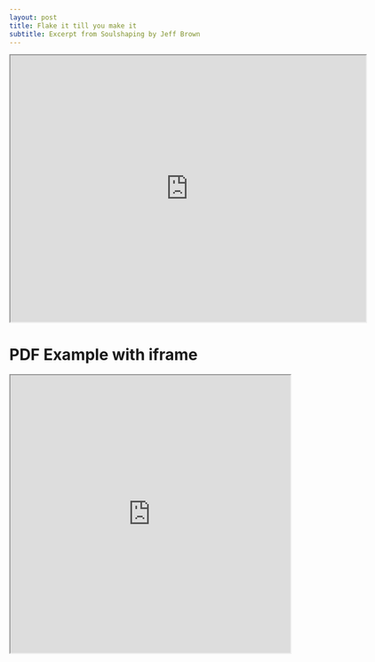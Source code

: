 ```yaml
---
layout: post
title: Flake it till you make it
subtitle: Excerpt from Soulshaping by Jeff Brown
---
```


<iframe src="https://drive.google.com/file/d/1r_judp8ATHuLVNw4kXGu_hqrW0uJIHNG/preview" width="640" height="480" allow="autoplay"></iframe>

<html>
  <head>
    <title>Title of the document</title>
  </head>
  <body>
    <h1>PDF Example with iframe</h1>
    <iframe src="https://drive.google.com/file/d/1M3xdLBnFBdBh725aAKVpyvZjSl0D0hK7/view?usp=share_link" width="100%" height="500px">
    </iframe>
  </body>
</html>

<div id="adobe-dc-view" style="width: 800px;"></div>
<script src="https://documentservices.adobe.com/view-sdk/viewer.js"></script>
<script type="text/javascript">
	document.addEventListener("adobe_dc_view_sdk.ready", function(){ 
		var adobeDCView = new AdobeDC.View({clientId: "<YOUR_CLIENT_ID>", divId: "adobe-dc-view"});
		adobeDCView.previewFile({
			content:{location: {url: "https://github.com/amandatallman/work-samples/blob/d4ce4e1fcaedd67c3a4540e4640b7b9fb2204e6e/degrees/College%20Awards.pdf"}},
			metaData:{fileName: "Bodea Brochure.pdf"}
		}, {embedMode: "IN_LINE"});
	});
</script>